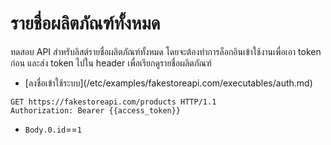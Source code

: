 # รายชื่อผลิตภัณฑ์ทั้งหมด

ทดสอบ API สำหรับลิสต์รายชื่อผลิตภัณฑ์ทั้งหมด โดยจะต้องทำการล็อกอินเข้าใช้งานเพื่อเอา token ก่อน และส่ง token ไปใน header เพื่อเรียกดูรายชื่อผลิตภัณฑ์

* [ลงชื่อเข้าใช้ระบบ](<rootDir>/etc/examples/fakestoreapi.com/executables/auth.md)

```http
GET https://fakestoreapi.com/products HTTP/1.1
Authorization: Bearer {{access_token}}
```

* `Body.0.id`==`1`